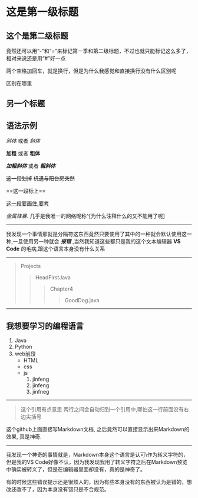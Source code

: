 这是第一级标题
===
这个是第二级标题
---
竟然还可以用“-”和“=”来标记第一季和第二级标题，不过也就只能标记这么多了，相对来说还是用“#”好一点

两个空格加回车，就是换行，但是为什么我感觉和直接换行没有什么区别呢

区别在哪里

## 另一个标题

## 语法示例

*斜体* 或者 _斜体_

**加粗** 或者 __粗体__

***加粗斜体*** 或者 ___粗斜体___

~~这一段划掉~~ ~~机遇与阳台房突然~~

==这一段标上==

<u>这一段要画住,要考</u>

*金属锋暴*. 几乎是我唯一的网络昵称^[为什么注释什么的又不能用了呢]

---

我发现一个事情那就是分隔符这东西竟然只要使用了其中的一种就会默认使用这一种,一旦使用另一种就会 ***报错*** ,当然我知道这些都只是我的这个文本编辑器 **VS Code** 的毛病,跟这个语言本身没有什么关系

---

>Projects
>>HeadFirstJava
>>>Chapter4
>>>>GoodDog.java

---

## **我想要学习的编程语言**

1. Java
2. Python
3. web前段
   * HTML
   * css
   * js
      1. jinfeng
      2. jinfeng
      3. jinfneg

---

>这个引用有点意思
两行之间会自动归到一个引用中,哪怕这一行前面没有右边尖括号

这个github上面直接写Markdown文档, 之后竟然可以直接显示出来Markdown的效果, 真是神奇.

---

我发现一个神奇的事情就是，Markdown本身这个语言是认可\\作为转义字符的，但是我的VS Code好像不认，因为我发现我用了转义字符之后在Markdown预览中确实被转义了，但是在编辑器里面却没有，真的是神奇了。

有的时候这些错误提示还是很烦人的，因为有些本身没有的东西被认为是错的，想改还改不了，因为本身没有错只是不合规范。
